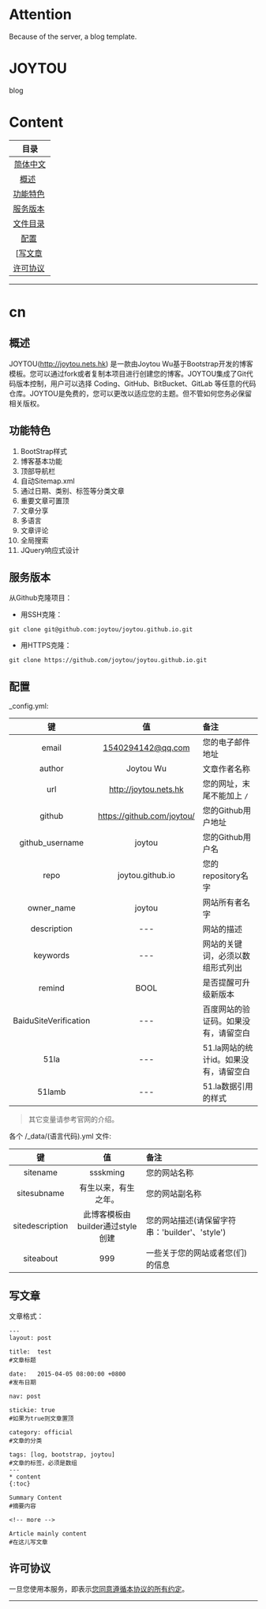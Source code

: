 # Attention
Because of the server, a blog template.
# JOYTOU
blog

# Content

|  目录 | 
|:----------:|
| [简体中文](#cn) |
| [概述](#概述)   |
| [功能特色](#功能特色) |
| [服务版本](#服务版本) |
| [文件目录](Mainfest.md) |
| [配置](#配置) |
| [[写文章](#写文章) |
| [许可协议](#许可协议) |

-------

# cn

## 概述
JOYTOU(http://joytou.nets.hk) 是一款由Joytou Wu基于Bootstrap开发的博客模板。您可以通过fork或者复制本项目进行创建您的博客。JOYTOU集成了Git代码版本控制，用户可以选择 Coding、GitHub、BitBucket、GitLab 等任意的代码仓库。JOYTOU是免费的，您可以更改以适应您的主题。但不管如何您务必保留相关版权。

## 功能特色
1. BootStrap样式
2. 博客基本功能
3. 顶部导航栏
4. 自动Sitemap.xml
5. 通过日期、类别、标签等分类文章
6. 重要文章可置顶
7. 文章分享
8. 多语言
9. 文章评论
10. 全局搜索
11. JQuery响应式设计

## 服务版本
从Github克隆项目：

- 用SSH克隆：
```
git clone git@github.com:joytou/joytou.github.io.git
```

- 用HTTPS克隆：
```
git clone https://github.com/joytou/joytou.github.io.git
```

## 配置
_config.yml:

| 键 | 值 | 备注 |
|:----------:|:----------:|:----------|
|      email      |      1540294142@qq.com      |       您的电子邮件地址     |
|      author      |      Joytou Wu      |      文章作者名称      |
|       url     |     http://joytou.nets.hk       |      您的网址，末尾不能加上 `/`       |
|     github       |      https://github.com/joytou/      |      您的Github用户地址      |
|      github_username      |      joytou      |       您的Github用户名     |
|      repo      |      joytou.github.io      |      您的repository名字     |
|      owner_name      |      joytou      |      网站所有者名字      |
|     description       |      ---      |     网站的描述       |
|      keywords      |      ---      |      网站的关键词，必须以数组形式列出      |
|       remind     |      BOOL      |       是否提醒可升级新版本     |
|      BaiduSiteVerification      |      ---      |      百度网站的验证码。如果没有，请留空白      |
|      51la      |      ---      |      51.la网站的统计id。如果没有，请留空白       |
|       51lamb     |      ---      |      51.la数据引用的样式       |
> 其它变量请参考官网的介绍。

各个 /_data/(语言代码).yml 文件:

| 键 | 值 | 备注 |
|:----------:|:----------:|:----------|
| sitename | ssskming | 您的网站名称 |
| sitesubname | 有生以来，有生之年。 | 您的网站副名称 |
| sitedescription | 此博客模板由builder通过style创建 | 您的网站描述(请保留字符串：'builder'、'style') |
| siteabout |  999 | 一些关于您的网站或者您(们)的信息 |

## 写文章
文章格式：
```
--- 
layout: post 

title:  test       
#文章标题 

date:   2015-04-05 08:00:00 +0800     
#发布日期 

nav: post     

stickie: true         
#如果为true则文章置顶 

category: official         
#文章的分类 

tags: [log, bootstrap, joytou]     
#文章的标签，必须是数组 
--- 
* content 
{:toc} 

Summary Content
#摘要内容 

<!-- more --> 

Article mainly content
#在这儿写文章
```

## 许可协议
一旦您使用本服务，即表示[您同意遵循本协议的所有约定](https://github.com/joytou/joytou.github.io/raw/master/LICENSE)。

-------
